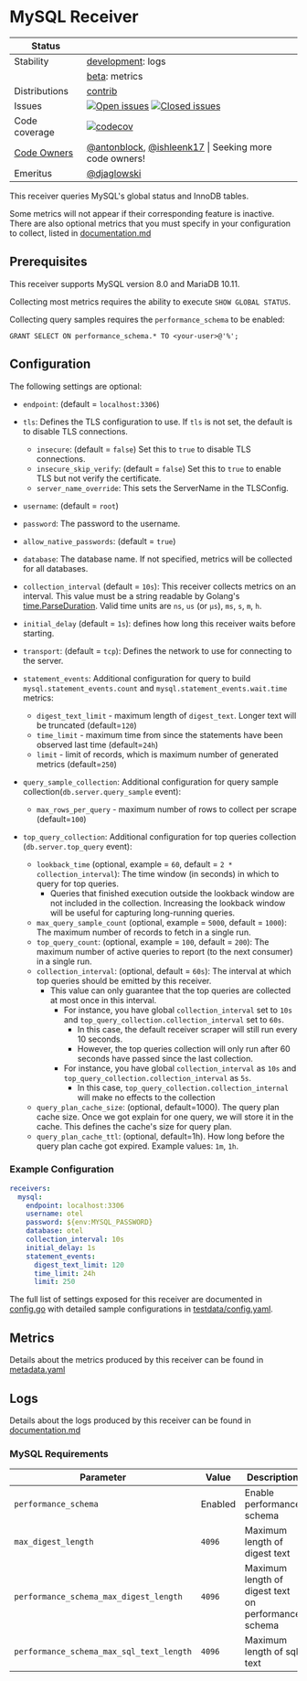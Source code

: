 # MySQL Receiver

<!-- status autogenerated section -->
| Status        |           |
| ------------- |-----------|
| Stability     | [development]: logs   |
|               | [beta]: metrics   |
| Distributions | [contrib] |
| Issues        | [![Open issues](https://img.shields.io/github/issues-search/open-telemetry/opentelemetry-collector-contrib?query=is%3Aissue%20is%3Aopen%20label%3Areceiver%2Fmysql%20&label=open&color=orange&logo=opentelemetry)](https://github.com/open-telemetry/opentelemetry-collector-contrib/issues?q=is%3Aopen+is%3Aissue+label%3Areceiver%2Fmysql) [![Closed issues](https://img.shields.io/github/issues-search/open-telemetry/opentelemetry-collector-contrib?query=is%3Aissue%20is%3Aclosed%20label%3Areceiver%2Fmysql%20&label=closed&color=blue&logo=opentelemetry)](https://github.com/open-telemetry/opentelemetry-collector-contrib/issues?q=is%3Aclosed+is%3Aissue+label%3Areceiver%2Fmysql) |
| Code coverage | [![codecov](https://codecov.io/github/open-telemetry/opentelemetry-collector-contrib/graph/main/badge.svg?component=receiver_mysql)](https://app.codecov.io/gh/open-telemetry/opentelemetry-collector-contrib/tree/main/?components%5B0%5D=receiver_mysql&displayType=list) |
| [Code Owners](https://github.com/open-telemetry/opentelemetry-collector-contrib/blob/main/CONTRIBUTING.md#becoming-a-code-owner)    | [@antonblock](https://www.github.com/antonblock), [@ishleenk17](https://www.github.com/ishleenk17) \| Seeking more code owners! |
| Emeritus      | [@djaglowski](https://www.github.com/djaglowski) |

[development]: https://github.com/open-telemetry/opentelemetry-collector/blob/main/docs/component-stability.md#development
[beta]: https://github.com/open-telemetry/opentelemetry-collector/blob/main/docs/component-stability.md#beta
[contrib]: https://github.com/open-telemetry/opentelemetry-collector-releases/tree/main/distributions/otelcol-contrib
<!-- end autogenerated section -->

This receiver queries MySQL's global status and InnoDB tables.

Some metrics will not appear if their corresponding feature is inactive.  
There are also optional metrics that you must specify in your configuration to collect,  listed in [documentation.md](./documentation.md) 

## Prerequisites

This receiver supports MySQL version 8.0 and MariaDB 10.11.

Collecting most metrics requires the ability to execute `SHOW GLOBAL STATUS`.

Collecting query samples requires the `performance_schema` to be enabled:
```
GRANT SELECT ON performance_schema.* TO <your-user>@'%';
```

## Configuration


The following settings are optional:
- `endpoint`: (default = `localhost:3306`)
- `tls`: Defines the TLS configuration to use. If `tls` is not set, the default is to disable TLS connections.
  - `insecure`: (default = `false`) Set this to `true` to disable TLS connections.
  - `insecure_skip_verify`: (default = `false`) Set this to `true` to enable TLS but not verify the certificate.
  - `server_name_override`: This sets the ServerName in the TLSConfig.  
- `username`: (default = `root`)
- `password`: The password to the username.
- `allow_native_passwords`: (default = `true`)
- `database`: The database name. If not specified, metrics will be collected for all databases.

- `collection_interval` (default = `10s`): This receiver collects metrics on an interval. This value must be a string readable by Golang's [time.ParseDuration](https://pkg.go.dev/time#ParseDuration). Valid time units are `ns`, `us` (or `µs`), `ms`, `s`, `m`, `h`.
- `initial_delay` (default = `1s`): defines how long this receiver waits before starting.

- `transport`: (default = `tcp`): Defines the network to use for connecting to the server.
- `statement_events`: Additional configuration for query to build `mysql.statement_events.count` and `mysql.statement_events.wait.time` metrics:
  - `digest_text_limit` - maximum length of `digest_text`. Longer text will be truncated (default=`120`)
  - `time_limit` - maximum time from since the statements have been observed last time (default=`24h`)
  - `limit` - limit of records, which is maximum number of generated metrics (default=`250`)
- `query_sample_collection`: Additional configuration for query sample collection(`db.server.query_sample` event):
  - `max_rows_per_query` - maximum number of rows to collect per scrape (default=`100`)
- `top_query_collection`: Additional configuration for top queries collection (`db.server.top_query` event):
  - `lookback_time` (optional, example = `60`, default = `2 * collection_interval`): The time window (in seconds) in which to query for top queries.
    - Queries that finished execution outside the lookback window are not included in the collection. Increasing the lookback window will be useful for capturing long-running queries.
  - `max_query_sample_count` (optional, example = `5000`, default = `1000`): The maximum number of records to fetch in a single run.
  - `top_query_count`: (optional, example = `100`, default = `200`): The maximum number of active queries to report (to the next consumer) in a single run.
  - `collection_interval`: (optional, default = `60s`): The interval at which top queries should be emitted by this receiver.
    - This value can only guarantee that the top queries are collected at most once in this interval.
      - For instance, you have global `collection_interval` set to `10s` and `top_query_collection.collection_interval` set to `60s`.
        - In this case, the default receiver scraper will still run every 10 seconds.
        - However, the top queries collection will only run after 60 seconds have passed since the last collection.
      - For instance, you have global `collection_interval` as `10s` and `top_query_collection.collection_interval` as `5s`.
        - In this case, `top_query_collection.collection_internal` will make no effects to the collection
  - `query_plan_cache_size`: (optional, default=1000). The query plan cache size. Once we got explain for one query, we will store it in the cache.
    This defines the cache's size for query plan.
  - `query_plan_cache_ttl`: (optional, default=1h). How long before the query plan cache got expired. Example values: `1m`, `1h`.

### Example Configuration

```yaml
receivers:
  mysql:
    endpoint: localhost:3306
    username: otel
    password: ${env:MYSQL_PASSWORD}
    database: otel
    collection_interval: 10s
    initial_delay: 1s
    statement_events:
      digest_text_limit: 120
      time_limit: 24h
      limit: 250
```

The full list of settings exposed for this receiver are documented in [config.go](./config.go) with detailed sample configurations in [testdata/config.yaml](./testdata/config.yaml).

## Metrics

Details about the metrics produced by this receiver can be found in [metadata.yaml](./metadata.yaml)

## Logs
Details about the logs produced by this receiver can be found in [documentation.md](./documentation.md)

### MySQL Requirements

| Parameter                                | Value              | Description                                         |
|------------------------------------------|--------------------|-----------------------------------------------------|
| `performance_schema`                     | Enabled            | Enable performance schema                           |
| `max_digest_length`                      | `4096`             | Maximum length of digest text                       |
| `performance_schema_max_digest_length`   | `4096`             | Maximum length of digest text on performance schema |
| `performance_schema_max_sql_text_length` | `4096`             | Maximum length of sql text                          |
